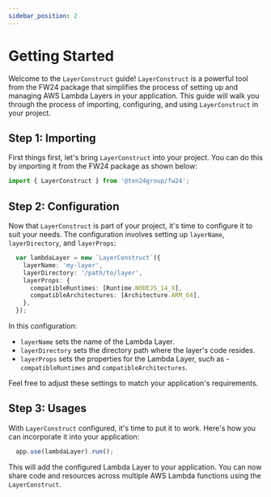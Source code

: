 ```yaml
---
sidebar_position: 2
---
```


# Getting Started

Welcome to the `LayerConstruct` guide! `LayerConstruct` is a powerful tool from the FW24 package that simplifies the process of setting up and managing AWS Lambda Layers in your application. This guide will walk you through the process of importing, configuring, and using `LayerConstruct` in your project.

## Step 1: Importing

First things first, let's bring `LayerConstruct` into your project. You can do this by importing it from the FW24 package as shown below:

```ts
import { LayerConstruct } from '@ten24group/fw24';
```

## Step 2: Configuration

Now that `LayerConstruct` is part of your project, it's time to configure it to suit your needs. The configuration involves setting up `layerName`, `layerDirectory`, and `layerProps`:

```ts
  var lambdaLayer = new `LayerConstruct`({
    layerName: 'my-layer',
    layerDirectory: '/path/to/layer',
    layerProps: {
      compatibleRuntimes: [Runtime.NODEJS_14_X],
      compatibleArchitectures: [Architecture.ARM_64],
    },
  });
```

In this configuration:

- `layerName` sets the name of the Lambda Layer.
- `layerDirectory` sets the directory path where the layer's code resides.
- `layerProps` sets the properties for the Lambda Layer, such as - `compatibleRuntimes` and `compatibleArchitectures`.

Feel free to adjust these settings to match your application's requirements.

## Step 3: Usages

With `LayerConstruct` configured, it's time to put it to work. Here's how you can incorporate it into your application:

```ts
  app.use(lambdaLayer).run();
```

This will add the configured Lambda Layer to your application. You can now share code and resources across multiple AWS Lambda functions using the `LayerConstruct`.
